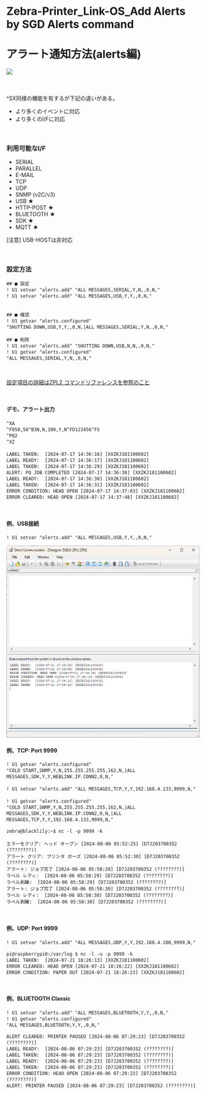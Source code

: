 # Zebra-Printer_Link-OS_Add Alerts by SGD Alerts command
# アラート通知方法(alerts編)

<img src="https://images.unsplash.com/photo-1623018035782-b269248df916?q=80&w=1470&auto=format&fit=crop&ixlib=rb-4.0.3&ixid=M3wxMjA3fDB8MHxwaG90by1wYWdlfHx8fGVufDB8fHx8fA%3D%3D">

</br>
</br>
</br>

^SX同様の機能を有するが下記の違いがある。
- より多くのイベントに対応
- より多くのI/Fに対応

</br>

### 利用可能なI/F

- SERIAL
- PARALLEL
- E-MAIL
- TCP
- UDP
- SNMP (v2C/v3)
- USB ★
- HTTP-POST ★
- BLUETOOTH ★
- SDK ★
- MQTT ★

[注意] USB-HOSTは非対応

</br>

### 設定方法

```
## ■ 設定
! U1 setvar "alerts.add" "ALL MESSAGES,SERIAL,Y,N,,0,N,"
! U1 setvar "alerts.add" "ALL MESSAGES,USB,Y,Y,,0,N,"


## ■ 確認
! U1 getvar "alerts.configured"
"SHUTTING DOWN,USB,Y,Y,,0,N,|ALL MESSAGES,SERIAL,Y,N,,0,N,"

## ■ 削除
! U1 setvar "alerts.add" "SHUTTING DOWN,USB,N,N,,0,N,"
! U1 getvar "alerts.configured"
"ALL MESSAGES,SERIAL,Y,N,,0,N,"
```

</br>

[設定項目の詳細はZPL2 コマンドリファレンスを参照のこと](https://www.zebra.com/content/dam/support-dam/en/documentation/unrestricted/guide/software/zpl-zbi2-pg-en.pdf)

</br>

#### デモ、アラート出力

```
^XA
^FO50,50^B3N,N,100,Y,N^FD123456^FS
^PQ2
^XZ

LABEL TAKEN:  [2024-07-17 14:36:16] [XXZKJ181100602]
LABEL READY:  [2024-07-17 14:36:17] [XXZKJ181100602]
LABEL TAKEN:  [2024-07-17 14:36:29] [XXZKJ181100602]
ALERT: PQ JOB COMPLETED [2024-07-17 14:36:30] [XXZKJ181100602]
LABEL READY:  [2024-07-17 14:36:30] [XXZKJ181100602]
LABEL TAKEN:  [2024-07-17 14:36:31] [XXZKJ181100602]
ERROR CONDITION: HEAD OPEN [2024-07-17 14:37:03] [XXZKJ181100602]
ERROR CLEARED: HEAD OPEN [2024-07-17 14:37:48] [XXZKJ181100602]
```

</br>

#### 例、USB接続

```
! U1 setvar "alerts.add" "ALL MESSAGES,USB,Y,Y,,0,N,"
```

<img height="500" src="image/memo/1721549130764.png">

</br>

#### 例、TCP: Port 9999

```
! U1 getvar "alerts.configured"
"COLD START,SNMP,Y,N,255.255.255.255,162,N,|ALL MESSAGES,SDK,Y,Y,WEBLINK.IP.CONN2,0,N,"

! U1 setvar "alerts.add" "ALL MESSAGES,TCP,Y,Y,192.168.4.133,9999,N,"

! U1 getvar "alerts.configured"
"COLD START,SNMP,Y,N,255.255.255.255,162,N,|ALL MESSAGES,SDK,Y,Y,WEBLINK.IP.CONN2,0,N,|ALL MESSAGES,TCP,Y,Y,192.168.4.133,9999,N,"
```

```
zebra@blacklily:~$ nc -l -p 9999 -k

エラーをクリア: ヘッド オープン [2024-08-06 05:52:25] [D7J203700352 (????????)]
アラート クリア: プリンタ ポーズ [2024-08-06 05:52:30] [D7J203700352 (????????)]
アラート: ジョブ完了 [2024-08-06 05:58:28] [D7J203700352 (????????)]
ラベル レディ:  [2024-08-06 05:58:29] [D7J203700352 (????????)]
ラベル剥離:  [2024-08-06 05:58:29] [D7J203700352 (????????)]
アラート: ジョブ完了 [2024-08-06 05:58:30] [D7J203700352 (????????)]
ラベル レディ:  [2024-08-06 05:58:30] [D7J203700352 (????????)]
ラベル剥離:  [2024-08-06 05:58:30] [D7J203700352 (????????)]
```

</br>

#### 例、UDP: Port 9999

```
! U1 setvar "alerts.add" "ALL MESSAGES,UDP,Y,Y,192.168.4.100,9999,N,"
```

```
pi@raspberrypi0:/var/log $ nc -l -u -p 9999 -k
LABEL TAKEN:  [2024-07-21 18:26:13] [XXZKJ181100602]
ERROR CLEARED: HEAD OPEN [2024-07-21 18:26:22] [XXZKJ181100602]
ERROR CONDITION: PAPER OUT [2024-07-21 18:26:23] [XXZKJ181100602]
```

</br>


#### 例、BLUETOOTH Classic

```
! U1 setvar "alerts.add" "ALL MESSAGES,BLUETOOTH,Y,Y,,0,N,"
! U1 getvar "alerts.configured"
"ALL MESSAGES,BLUETOOTH,Y,Y,,0,N,"
```

```
ALERT CLEARED: PRINTER PAUSED [2024-08-06 07:29:23] [D7J203700352 (????????)]
LABEL READY:  [2024-08-06 07:29:23] [D7J203700352 (????????)]
LABEL TAKEN:  [2024-08-06 07:29:23] [D7J203700352 (????????)]
LABEL READY:  [2024-08-06 07:29:23] [D7J203700352 (????????)]
LABEL TAKEN:  [2024-08-06 07:29:23] [D7J203700352 (????????)]
ERROR CONDITION: HEAD OPEN [2024-08-06 07:29:23] [D7J203700352 (????????)]
ALERT: PRINTER PAUSED [2024-08-06 07:29:23] [D7J203700352 (????????)]
```

